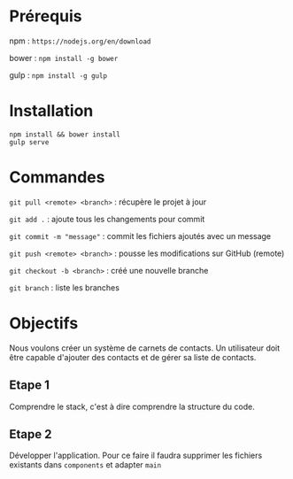 # Prérequis
npm : `https://nodejs.org/en/download`

bower : `npm install -g bower`

gulp : `npm install -g gulp`

# Installation
```
npm install && bower install
gulp serve
```

# Commandes
`git pull <remote> <branch>` : récupère le projet à jour

`git add .` : ajoute tous les changements pour commit

`git commit -m "message"` : commit les fichiers ajoutés avec un message

`git push <remote> <branch>` : pousse les modifications sur GitHub (remote)

`git checkout -b <branch>` : créé une nouvelle branche

`git branch` : liste les branches

# Objectifs
Nous voulons créer un système de carnets de contacts. Un utilisateur doit être capable d'ajouter des contacts et de gérer sa liste de contacts.

## Etape 1
Comprendre le stack, c'est à dire comprendre la structure du code.

## Etape 2
Développer l'application. Pour ce faire il faudra supprimer les fichiers existants dans `components` et adapter `main`
